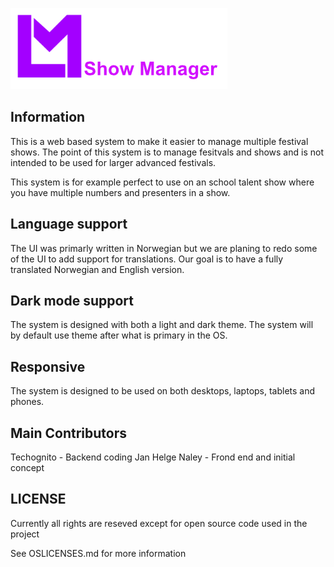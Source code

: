 ![Logo](Screenshots/logo.png)

## Information
This is a web based system to make it easier to manage multiple festival shows. The point of this system is to manage fesitvals and shows and is not intended to be used for larger advanced festivals.

This system is for example perfect to use on an school talent show where you have multiple numbers and presenters in a show.

## Language support
The UI was primarly written in Norwegian but we are planing to redo some of the UI to add support for translations. Our goal is to have a fully translated Norwegian and English version.

[comment]: <> (WebLate link coming if high enough request)

## Dark mode support
The system is designed with both a light and dark theme. The system will by default use theme after what is primary in the OS.

## Responsive
The system is designed to be used on both desktops, laptops, tablets and phones.


## Main Contributors
Techognito - Backend coding
Jan Helge Naley - Frond end and initial concept

## LICENSE
Currently all rights are reseved except for open source code used in the project

See OSLICENSES.md for more information
